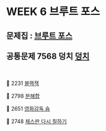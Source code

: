 # WEEK 6 브루트 포스
문제집 : [브루트 포스](https://www.acmicpc.net/step/22)
<br/><br/>
공통문제 
7568	덩치 [덩치](https://www.acmicpc.net/problem/7568)
--
<br/>

🍊
2231	[블랙잭](https://www.acmicpc.net/problem/2798)

🍇
2798	[분해합](https://www.acmicpc.net/problem/2231)

🥝
2651	[영화감독 숌](https://www.acmicpc.net/problem/1436) 

🍉
2748	[체스판 다시 칠하기](https://www.acmicpc.net/problem/1018)
